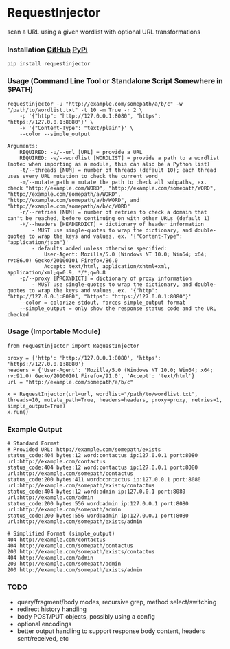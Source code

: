 # RequestInjector
scan a URL using a given wordlist with optional URL transformations

### Installation [GitHub](https://github.com/bonifield/RequestInjector) [PyPi](https://pypi.org/project/requestinjector/)
```
pip install requestinjector
```

### Usage (Command Line Tool or Standalone Script Somewhere in $PATH)
```
requestinjector -u "http://example.com/somepath/a/b/c" -w "/path/to/wordlist.txt" -t 10 -m True -r 2 \
	-p '{"http": "http://127.0.0.1:8080", "https": "https://127.0.0.1:8080"}' \
	-H '{"Content-Type": "text/plain"}' \
	--color --simple_output

Arguments:
	REQUIRED: -u/--url [URL] = provide a URL
	REQUIRED: -w/--wordlist [WORDLIST] = provide a path to a wordlist (note: when importing as a module, this can also be a Python list)
	-t/--threads [NUM] = number of threads (default 10); each thread uses every URL mutation to check the current word
	-m/--mutate_path = mutate the path to check all subpaths, ex. check "http://example.com/WORD", "http://example.com/somepath/WORD", "http://example.com/somepath/a/WORD", "http://example.com/somepath/a/b/WORD", and "http://example.com/somepath/a/b/c/WORD"
	-r/--retries [NUM] = number of retries to check a domain that can't be reached, before continuing on with other URLs (default 1)
	-H/--headers [HEADERDICT] = dictionary of header information
		- MUST use single-quotes to wrap the dictionary, and double-quotes to wrap the keys and values, ex. '{"Content-Type": "application/json"}'
		- defaults added unless otherwise specified:
			User-Agent: Mozilla/5.0 (Windows NT 10.0; Win64; x64; rv:86.0) Gecko/20100101 Firefox/86.0
			Accept: text/html, application/xhtml+xml, application/xml;q=0.9, */*;q=0.8
	-p/--proxy [PROXYDICT] = dictionary of proxy information
		- MUST use single-quotes to wrap the dictionary, and double-quotes to wrap the keys and values, ex. '{"http": "http://127.0.0.1:8080", "https": "https://127.0.0.1:8080"}'
	--color = colorize stdout, forces simple_output format
	--simple_output = only show the response status code and the URL checked
```

### Usage (Importable Module)
```
from requestinjector import RequestInjector

proxy = {'http': 'http://127.0.0.1:8080', 'https': 'https://127.0.0.1:8080'}
headers = {'User-Agent': 'Mozilla/5.0 (Windows NT 10.0; Win64; x64; rv:91.0) Gecko/20100101 Firefox/91.0', 'Accept': 'text/html'}
url = "http://example.com/somepath/a/b/c"

x = RequestInjector(url=url, wordlist="/path/to/wordlist.txt", threads=10, mutate_path=True, headers=headers, proxy=proxy, retries=1, simple_output=True)
x.run()
```

### Example Output
```
# Standard Format
# Provided URL: http://example.com/somepath/exists
status_code:404 bytes:12 word:contactus ip:127.0.0.1 port:8080 url:http://example.com/contactus
status_code:404 bytes:12 word:contactus ip:127.0.0.1 port:8080 url:http://example.com/somepath/contactus
status_code:200 bytes:411 word:contactus ip:127.0.0.1 port:8080 url:http://example.com/somepath/exists/contactus
status_code:404 bytes:12 word:admin ip:127.0.0.1 port:8080 url:http://example.com/admin
status_code:200 bytes:556 word:admin ip:127.0.0.1 port:8080 url:http://example.com/somepath/admin
status_code:200 bytes:556 word:admin ip:127.0.0.1 port:8080 url:http://example.com/somepath/exists/admin

# Simplified Format (simple_output)
404 http://example.com/contactus
404 http://example.com/somepath/contactus
200 http://example.com/somepath/exists/contactus
404 http://example.com/admin
200 http://example.com/somepath/admin
200 http://example.com/somepath/exists/admin
```

### TODO
- query/fragment/body modes, recursive grep, method select/switching
- redirect history handling
- body POST/PUT objects, possibly using a config
- optional encodings
- better output handling to support response body content, headers sent/received, etc
